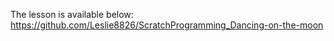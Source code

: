 The lesson is available below: 
<br> https://github.com/Leslie8826/ScratchProgramming_Dancing-on-the-moon
